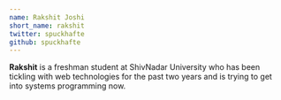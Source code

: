 ```yaml
---
name: Rakshit Joshi
short_name: rakshit
twitter: spuckhafte
github: spuckhafte
---
```


**Rakshit** is a freshman student at ShivNadar University who has been tickling with web technologies for the past two years and is trying to get into systems programming now.